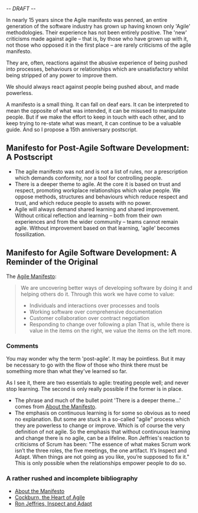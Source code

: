 _-- DRAFT --_ 

In nearly 15 years since the Agile manifesto was penned, an entire generation of the software industry has grown up having known only 'Agile' methodologies. Their experience has not been entirely positive. The 'new' criticisms made against agile – that is, by those who have grown up with it, not those who opposed it in the first place – are rarely criticisms of the agile manifesto. 

They are, often, reactions against the abusive experience of being pushed into processes, behaviours or relationships which are unsatisfactory whilst being stripped of any power to improve them.

We should always react against people being pushed about, and made powerless.

A manifesto is a small thing. It can fall on deaf ears. It can be interpreted to mean the opposite of what was intended, it can be misused to manipulate people. But if we make the effort to keep in touch with each other, and to keep trying to re-state what was meant, it can continue to be a valuable guide. And so I propose a 15th anniversary postscript.

## Manifesto for Post-Agile Software Development: A Postscript

*   The agile manifesto was not and is not a list of rules, nor a prescription which demands conformity, nor a tool for controlling people.
*   There is a deeper theme to agile. At the core it is based on trust and respect, promoting workplace relationships which value people. We oppose methods, structures and behaviours which reduce respect and trust, and which reduce people to assets with no power.
*   Agile will always demand shared learning and shared improvement. Without critical reflection and learning – both from their own experiences and from the wider community – teams cannot remain agile. Without improvement based on that learning, 'agile' becomes fossilization.

## Manifesto for Agile Software Development: A Reminder of the Original

The [Agile Manifesto](http://agilemanifesto.org):

> We are uncovering better ways of developing software by doing it and helping others do it. Through this work we have come to value:
> *   Individuals and interactions over processes and tools
> *   Working software over comprehensive documentation
> *   Customer collaboration over contract negotiation
> *   Responding to change over following a plan
> That is, while there is value in the items on the right, we value the items on the left more.

### Comments

You may wonder why the term 'post-agile'. It may be pointless. But it may be necessary to go with the flow of those who think there must be something more than what they've learned so far. 

As I see it, there are two essentials to agile: treating people well; and never stop learning. The second is only really possible if the former is in place. 
 * The phrase and much of the bullet point 'There is a deeper theme...' comes from [About the Manifesto](http://agilemanifesto.org/history.html). 
 * The emphasis on continuous learning is for some so obvious as to need no explanation. But some are stuck in a so-called "agile" process which they are powerless to change or improve. Which is of course the very definition of not agile. So the emphasis that without continuous learning and change there is no agile, can be a lifeline. Ron Jeffries's reaction to criticisms of Scrum has been: "The essence of what makes Scrum work isn’t the three roles, the five meetings, the one artifact. It’s Inspect and Adapt. When things are not going as you like, you’re supposed to fix it." This is only possible when the relationships empower people to do so.

### A rather rushed and incomplete bibliography

 * [About the Manifesto](http://agilemanifesto.org/history.html)
 * [Cockburn, the Heart of Agile](https://www.google.co.uk/search?q=cockburn+heart+of+agile) 
 * [Ron Jeffries, Inspect and Adapt](https://www.google.co.uk/search?q=jeffries+inspect+and+adapt)
